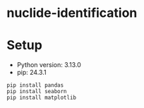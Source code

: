 # nuclide-identification

# Setup
- Python version: 3.13.0
- pip: 24.3.1


```
pip install pandas
pip install seaborn
pip install matplotlib
```